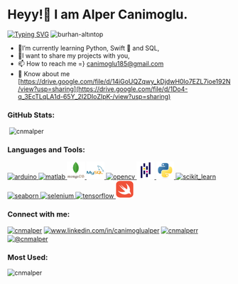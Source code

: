 # Heyy!👋 I am Alper Canimoglu.

[![Typing SVG](https://readme-typing-svg.demolab.com?font=Pacifico&size=28&pause=1000&color=F77746&width=435&lines=Jr.+iOS+Developer)](https://git.io/typing-svg)
![burhan-altıntop](https://user-images.githubusercontent.com/79938189/198251000-c64ff7fb-d049-400b-87d2-6faadc27e588.gif)

- 🚀I’m currently learning Python, Swift  and SQL,
- 🧩I want to share my projects with you,
- 📫 How to reach me =} canimoglu185@gmail.com
- 📃 Know about me [https://drive.google.com/file/d/14iGoUQZqwy_kDjdwH0lo7EZL7ioe192N/view?usp=sharing](https://drive.google.com/file/d/1Do4-q_3EcTLqLA1d-65Y_2I2DIoZIpK-/view?usp=sharing)

<!---
CnmAlper/CnmAlper is a ✨ special ✨ repository because its `README.md` (this file) appears on your GitHub profile.
You can click the Preview link to take a look at your changes.
--->

<h3 align="left">GitHub Stats:</h3>
<p>&nbsp;<img align="center" src="https://github-readme-stats.vercel.app/api?username=cnmalper&show_icons=true&locale=en" alt="cnmalper" /></p>

<p align="left">
</p>

<h3 align="left">Languages and Tools:</h3>
<p align="left"> <a href="https://www.arduino.cc/" target="_blank" rel="noreferrer"> <img src="https://cdn.worldvectorlogo.com/logos/arduino-1.svg" alt="arduino" width="40" height="40"/> </a> <a href="https://www.mathworks.com/" target="_blank" rel="noreferrer"> <img src="https://upload.wikimedia.org/wikipedia/commons/2/21/Matlab_Logo.png" alt="matlab" width="40" height="40"/> </a> <a href="https://www.mongodb.com/" target="_blank" rel="noreferrer"> <img src="https://raw.githubusercontent.com/devicons/devicon/master/icons/mongodb/mongodb-original-wordmark.svg" alt="mongodb" width="40" height="40"/> </a> <a href="https://www.mysql.com/" target="_blank" rel="noreferrer"> <img src="https://raw.githubusercontent.com/devicons/devicon/master/icons/mysql/mysql-original-wordmark.svg" alt="mysql" width="40" height="40"/> </a> <a href="https://opencv.org/" target="_blank" rel="noreferrer"> <img src="https://www.vectorlogo.zone/logos/opencv/opencv-icon.svg" alt="opencv" width="40" height="40"/> </a> <a href="https://pandas.pydata.org/" target="_blank" rel="noreferrer"> <img src="https://raw.githubusercontent.com/devicons/devicon/2ae2a900d2f041da66e950e4d48052658d850630/icons/pandas/pandas-original.svg" alt="pandas" width="40" height="40"/> </a> <a href="https://www.python.org" target="_blank" rel="noreferrer"> <img src="https://raw.githubusercontent.com/devicons/devicon/master/icons/python/python-original.svg" alt="python" width="40" height="40"/> </a> <a href="https://scikit-learn.org/" target="_blank" rel="noreferrer"> <img src="https://upload.wikimedia.org/wikipedia/commons/0/05/Scikit_learn_logo_small.svg" alt="scikit_learn" width="40" height="40"/> </a> <a href="https://seaborn.pydata.org/" target="_blank" rel="noreferrer"> <img src="https://seaborn.pydata.org/_images/logo-mark-lightbg.svg" alt="seaborn" width="40" height="40"/> </a> <a href="https://www.selenium.dev" target="_blank" rel="noreferrer"> <img src="https://raw.githubusercontent.com/detain/svg-logos/780f25886640cef088af994181646db2f6b1a3f8/svg/selenium-logo.svg" alt="selenium" width="40" height="40"/> </a> <a href="https://www.tensorflow.org" target="_blank" rel="noreferrer"> <img src="https://www.vectorlogo.zone/logos/tensorflow/tensorflow-icon.svg" alt="tensorflow" width="40" height="40"/> </a> </a> <a align="left"> <a href="https://developer.apple.com/swift/" target="_blank" rel="noreferrer"> <img src="https://raw.githubusercontent.com/devicons/devicon/master/icons/swift/swift-original.svg" alt="swift" width="40" height="40"/> </a> </a>


<h3 align="left">Connect with me:</h3>
<p align="left">
<a href="https://twitter.com/cnmalper" target="blank"><img align="center" src="https://raw.githubusercontent.com/rahuldkjain/github-profile-readme-generator/master/src/images/icons/Social/twitter.svg" alt="cnmalper" height="30" width="40" /></a>
<a href="https://linkedin.com/in/canimoglualper" target="blank"><img align="center" src="https://raw.githubusercontent.com/rahuldkjain/github-profile-readme-generator/master/src/images/icons/Social/linked-in-alt.svg" alt="www.linkedin.com/in/canimoglualper" height="30" width="40" /></a>
<a href="https://instagram.com/cnmalperr" target="blank"><img align="center" src="https://raw.githubusercontent.com/rahuldkjain/github-profile-readme-generator/master/src/images/icons/Social/instagram.svg" alt="cnmalperr" height="30" width="40" /></a>
<a href="https://medium.com/@cnmalper" target="blank"><img align="center" src="https://raw.githubusercontent.com/rahuldkjain/github-profile-readme-generator/master/src/images/icons/Social/medium.svg" alt="@cnmalper" height="30" width="40" /></a>
</p>

<h3 align="left">Most Used:</h3>
<p align="left">
</p>

<p><img align="left" src="https://github-readme-stats.vercel.app/api/top-langs?username=cnmalper&show_icons=true&locale=en&layout=compact" alt="cnmalper" /></p>

